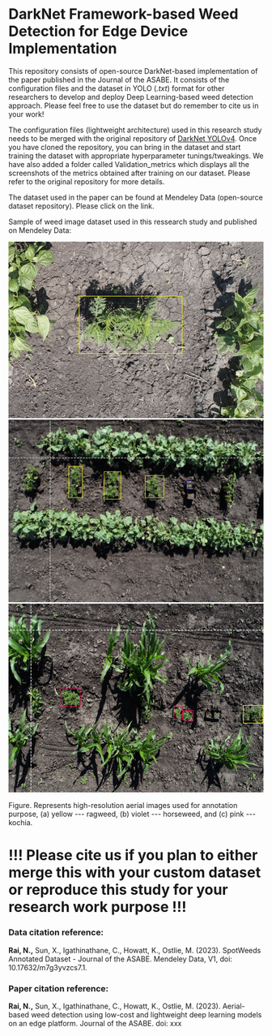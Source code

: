 # DarkNet Framework-based Weed Detection for Edge Device Implementation

This repository consists of open-source DarkNet-based implementation of the paper published in the Journal of the ASABE. It consists of the configuration files and the dataset in YOLO (*.txt*) format for other researchers to develop and deploy Deep Learning-based weed detection approach. Please feel free to use the dataset but do remember to cite us in your work!

The configuration files (lightweight architecture) used in this research study needs to be merged with the original repository of [DarkNet YOLOv4](https://github.com/AlexeyAB/darknet). Once you have cloned the repository, you can bring in the dataset and start training the dataset with appropriate hyperparameter tunings/tweakings. We have also added a folder called Validation_metrics which displays all the screenshots of the metrics obtained after training on our dataset. Please refer to the original repository for more details.  

The dataset used in the paper can be found at Mendeley Data (open-source dataset repository). Please click on the link.

Sample of weed image dataset used in this ressearch study and published on Mendeley Data:

![Ragweed-1](https://raw.githubusercontent.com/nitin-dominic/DarkNet-based_Weed_Detection/main/ragweed1.png?token=GHSAT0AAAAAACC33YWNS27RTGMQZYRWI4CWZGOXQSQ)
![Ragweed-2](https://raw.githubusercontent.com/nitin-dominic/DarkNet-based_Weed_Detection/main/ragweed3.png?token=GHSAT0AAAAAACC33YWNIFDEERKGHQ4TK7IMZEY3B2A)
![Ragweed-3](https://raw.githubusercontent.com/nitin-dominic/DarkNet-based_Weed_Detection/main/ragweed4.png?token=GHSAT0AAAAAACC33YWMESE7HVXFYFEZWLGOZEY3CRQ)

Figure. Represents high-resolution aerial images used for annotation purpose, (a) yellow --- ragweed, (b) violet --- horseweed, and (c) pink --- kochia.

# !!! Please cite us if you plan to either merge this with your custom dataset or reproduce this study for your research work purpose !!!

### Data citation reference:
**Rai, N.,** Sun, X., Igathinathane, C., Howatt, K., Ostlie, M. (2023). SpotWeeds Annotated Dataset - Journal of the ASABE. Mendeley Data, V1, doi: 10.17632/m7g3yvzcs7.1.

### Paper citation reference:
**Rai, N.,** Sun, X., Igathinathane, C., Howatt, K., Ostlie, M. (2023). Aerial-based weed detection using low-cost and lightweight deep learning models on an edge platform. Journal of the ASABE. doi: xxx
